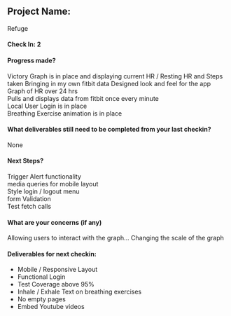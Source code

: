 ## Project Name:

Refuge

#### Check In: 2

#### Progress made?

Victory Graph is in place and displaying current HR / Resting HR and Steps taken 
Bringing in my own fitbit data 
Designed look and feel for the app   
Graph of HR over 24 hrs  
Pulls and displays data from fitbit once every minute   
Local User Login is in place   
Breathing Exercise animation is in place   


#### What deliverables still need to be completed from your last checkin?

None

#### Next Steps?

Trigger Alert functionality  
media queries for mobile layout   
Style login / logout menu  
form Validation   
Test fetch calls  

#### What are your concerns (if any)

Allowing users to interact with the graph... 
Changing the scale of the graph 

#### Deliverables for next checkin:

* Mobile / Responsive Layout
* Functional Login
* Test Coverage above 95%
* Inhale / Exhale Text on breathing exercises
* No empty pages
* Embed Youtube videos

